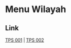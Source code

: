 # Menu Wilayah

## Link

[TPS 001](https://github.com/gigit-pemilu/pemilu-2024-71-sulawesi-utara/tree/main/pilpres/hitung-suara/sub/71-sulawesi-utara/sub/04-kepulauan-talaud/sub/14-beo-utara/sub/2004-awit-selatan/sub/001-tps)
 | 
[TPS 002](https://github.com/gigit-pemilu/pemilu-2024-71-sulawesi-utara/tree/main/pilpres/hitung-suara/sub/71-sulawesi-utara/sub/04-kepulauan-talaud/sub/14-beo-utara/sub/2004-awit-selatan/sub/002-tps)

